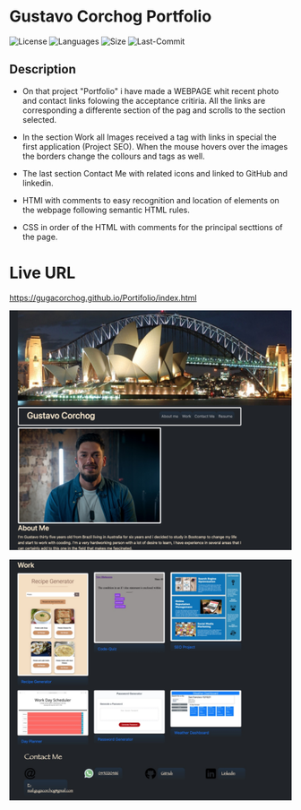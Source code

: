 # Gustavo Corchog Portfolio

![License](https://img.shields.io/github/license/gugacorchog/E-Commerce)
![Languages](https://img.shields.io/github/languages/top/gugacorchog/E-Commerce)
![Size](https://img.shields.io/github/repo-size/gugacorchog/E-Commerce?color=red)
![Last-Commit](https://img.shields.io/github/last-commit/gugacorchog/E-Commerce?color=pink)

    

## Description 

* On that project "Portfolio" i have made a WEBPAGE whit recent photo and contact links
folowing the acceptance critiria. All the links are corresponding a differente section
of the pag and scrolls to the section selected. 


* In the section Work all Images received a tag with links in special the first application 
(Project SEO). When the mouse hovers over the images the borders change the collours and tags as well.


* The last section Contact Me with related icons and linked to GitHub and linkedin.


* HTMl with comments to easy recognition and location of elements on the webpage following semantic HTML rules.

* CSS in order of the HTML with comments for the principal secttions of the page. 


# Live URL
https://gugacorchog.github.io/Portifolio/index.html

![ScreenShot](https://github.com/gugacorchog/Portifolio/blob/main/assets/images/screenshotweb1.jpg)

![ScreenShot](https://github.com/gugacorchog/Portifolio/blob/main/assets/images/screenshotweb2.jpg)